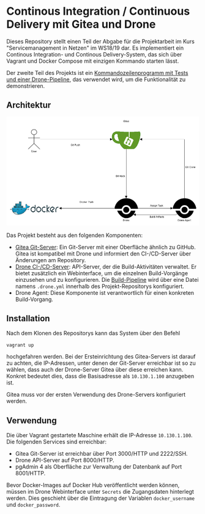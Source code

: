 # Continous Integration / Continuous Delivery mit Gitea und Drone

Dieses Repository stellt einen Teil der Abgabe für die Projektarbeit im Kurs "Servicemanagement in Netzen" im WS18/19 dar. Es implementiert ein Continous Integration- und Continous Delivery-System, das sich über Vagrant und Docker Compose mit einzigen Kommando starten lässt.

Der zweite Teil des Projekts ist ein [Kommandozeilenprogramm mit Tests und einer Drone-Pipeline](https://github.com/svcmgmt1819-mhdw/ci-test), das verwendet wird, um die Funktionalität zu demonstrieren.

## Architektur

![architecture](proj_architecture.png)

Das Projekt besteht aus den folgenden Komponenten:

- [Gitea Git-Server](https://gitea.io): Ein Git-Server mit einer Oberfläche ähnlich zu GitHub. Gitea ist kompatibel mit Drone und informiert den CI-/CD-Server über Änderungen am Repository.
- [Drone CI-/CD-Server](https://drone.io): API-Server, der die Build-Aktivitäten verwaltet. Er bietet zusätzlich ein Webinterface, um die einzelnen Build-Vorgänge einzusehen und zu konfigurieren. Die [Build-Pipeline](https://docs.drone.io/user-guide/pipeline/) wird über eine Datei namens `.drone.yml` innerhalb des Projekt-Repositorys konfiguriert.
- Drone Agent: Diese Komponente ist verantwortlich für einen konkreten Build-Vorgang.

## Installation

Nach dem Klonen des Repositorys kann das System über den Befehl

```
vagrant up
```

hochgefahren werden. Bei der Ersteinrichtung des Gitea-Servers ist darauf zu achten, die IP-Adressen, unter denen der Git-Server erreichbar ist so zu wählen, dass auch der Drone-Server Gitea über diese erreichen kann. Konkret bedeutet dies, dass die Basisadresse als `10.130.1.100` anzugeben ist.

Gitea muss vor der ersten Verwendung des Drone-Servers konfiguriert werden.

## Verwendung

Die über Vagrant gestartete Maschine erhält die IP-Adresse `10.130.1.100`. Die folgenden Services sind erreichbar:

- Gitea Git-Server ist erreichbar über Port 3000/HTTP und 2222/SSH.
- Drone API-Server auf Port 8000/HTTP.
- pgAdmin 4 als Oberfläche zur Verwaltung der Datenbank auf Port 8001/HTTP.

Bevor Docker-Images auf Docker Hub veröffentlicht werden können, müssen im Drone Webinterface unter `Secrets` die Zugangsdaten hinterlegt werden. Dies geschieht über die Eintragung der Variablen `docker_username` und `docker_password`.